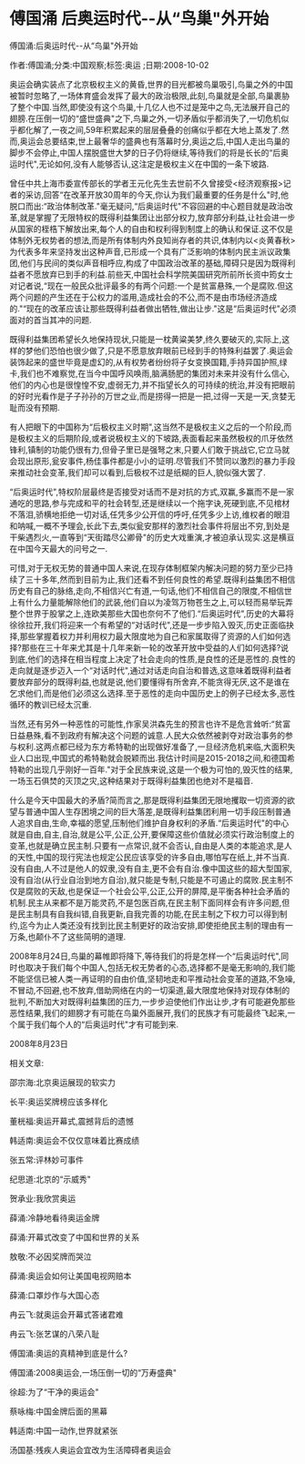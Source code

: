 # 傅国涌  后奥运时代--从“鸟巢"外开始    
    
傅国涌:后奥运时代--从“鸟巢"外开始    
作者:傅国涌;分类:中国观察;标签:奥运 ;日期:2008-10-02    
奥运会确实装点了北京极权主义的黄昏,世界的目光都被鸟巢吸引,鸟巢之外的中国被暂时忽略了,一场体育盛会发挥了最大的政治极限,此刻,鸟巢就是全部,鸟巢裹胁了整个中国.当然,即使没有这个鸟巢,十几亿人也不过是笼中之鸟,无法展开自己的翅膀.在压倒一切的“盛世盛典"之下,鸟巢之外,一切矛盾似乎都消失了,一切危机似乎都化解了,一夜之间,59年积累起来的层层叠叠的创痛似乎都在大地上蒸发了.然而,奥运会总要结束,世上最奢华的盛典也有落幕时分,奥运之后,中国人走出鸟巢的脚步不会停止,中国人摆脱盛世大梦的日子仍将继续,等待我们的将是长长的“后奥运时代",无论如何,没有人能够否认,这注定是极权主义在中国的一条下坡路.    
曾任中共上海市委宣传部长的学者王元化先生去世前不久曾接受<经济观察报>记者的采访,回答“在改革开放30周年的今天,你认为我们最重要的任务是什么"时,他脱口而出:“政治体制改革."毫无疑问,“后奥运时代"不容回避的中心题目就是政治改革,就是掌握了无限特权的既得利益集团让出部分权力,放弃部分利益,让社会进一步从国家的桎梏下解放出来,每个人的自由和权利得到制度上的确认和保证.这不仅是体制外无权势者的想法,而是所有体制内外良知尚存者的共识,体制内以<炎黄春秋>为代表多年来坚持发出这种声音,已形成一个具有广泛影响的体制内民主派议政集团,他们与民间的类似声音相呼应,构成了中国政治改革的基础,障碍只是因为既得利益者不愿放弃已到手的利益.前些天,中国社会科学院美国研究所前所长资中筠女士对记者说,“现在一般民众批评最多的有两个问题:一个是贫富悬殊,一个是腐败.但这两个问题的产生还在于公权力的滥用,造成社会的不公,而不是由市场经济造成的."“现在的改革应该让那些既得利益者做出牺牲,做出让步."这是“后奥运时代"必须面对的首当其冲的问题.    
既得利益集团希望长久地保持现状,只能是一枕黄粱美梦,终久要破灭的,实际上,这样的梦他们恐怕也很少做了,只是不愿意放弃眼前已经到手的特殊利益罢了.奥运会装饰起来的盛世毕竟是虚幻的,从有权势者纷纷将子女变换国籍,手持异国护照,绿卡,我们也不难察觉,在当今中国呼风唤雨,脑满肠肥的集团对未来并没有什么信心,他们的内心也是很惶惶不安,虚弱无力,并不指望长久的可持续的统治,并没有把眼前的好时光看作是子子孙孙的万世之业,而是捞得一把是一把,过得一天是一天,贪婪无耻而没有预期.    
有人把眼下的中国称为“后极权主义时期",这当然不是极权主义之后的一个阶段,而是极权主义的后期阶段,或者说极权主义的下坡路,表面看起来虽然极权的爪牙依然锋利,镇制的功能仍很有力,但骨子里已是强弩之末,只要人们敢于挑战它,它立马就会现出原形,瓮安事件,杨佳事件都是小小的证明.尽管我们不赞同以激烈的暴力手段来推动社会变革,我们却可以看到,后极权不过是纸糊的巨人,貌似强大罢了.    
“后奥运时代",特权阶层最终是否接受对话而不是对抗的方式,双赢,多赢而不是一家通吃的思路,参与完成和平的社会转型,还是继续以一个拖字诀,死硬到底,不见棺材不落泪,骄横地拒绝一切对话,任凭多少公开信的呼吁,任凭多少上访,维权者的眼泪和呐喊,一概不予理会,长此下去,类似瓮安那样的激烈社会事件将层出不穷,到处是干柴遇烈火,一直等到“天街踏尽公卿骨"的历史大戏重演,才被迫承认现实.这是横亘在中国今天最大的问号之一.    
可惜,对于无权无势的普通中国人来说,在现存体制框架内解决问题的努力至少已持续了三十多年,然而到目前为止,我们还看不到任何良性的希望.既得利益集团不相信历史有自己的脉络,走向,不相信兴亡有道,一句话,他们不相信自己的限度,不相信世上有什么力量能解除他们的武装,他们自以为凌驾万物苍生之上,可以轻而易举玩弄整个世界于股掌之上,连欧美那些大国也奈何不了他们.“后奥运时代",历史的大幕将徐徐拉开,我们将迎来一个有希望的“对话时代",还是一步步陷入毁灭,历史正面临抉择,那些掌握着权力并利用权力最大限度地为自己和家属取得了资源的人们如何选择?那些在三十年来尤其是十几年来新一轮的改革开放中受益的人们如何选择?说到底,他们的选择在相当程度上决定了社会走向的性质,是良性的还是恶性的.良性的走向就是逐步迈入一个“对话时代",通过对话走向自治和普选,这意味着既得利益者要放弃部分的既得利益,也就是说,他们要懂得有所舍弃,不能贪得无厌,这不是谁在乞求他们,而是他们必须这么选择.至于恶性的走向中国历史上的例子已经太多,恶性循环的教训已经太沉重.    
当然,还有另外一种恶性的可能性,作家吴洪森先生的预言也许不是危言耸听:“贫富日益悬殊,看不到政府有解决这个问题的诚意.人民大众依然被剥夺对政治事务的参与权利.这两点都已经为东方希特勒的出现做好准备了,一旦经济危机来临,大面积失业人口出现,中国式的希特勒就会脱颖而出.我估计时间是2015-2018之间,和德国希特勒的出现几乎刚好一百年."对于全民族来说,这是一个极为可怕的,毁灭性的结果,一场玉石俱焚的灭顶之灾,这种结果对于既得利益集团也绝对不是福音.    
什么是今天中国最大的矛盾?简而言之,那是既得利益集团无限地攫取一切资源的欲望与普通中国人生存困境之间的巨大落差,是既得利益集团利用一切手段压制普通人追求自由,生命,幸福的愿望,压制他们维护自身权利的矛盾.“后奥运时代"的中心就是自由,自主,自治,就是公平,公正,公开,要保障这些价值就必须实行政治制度上的变革,也就是确立民主制.只要有一点常识,就不会否认,自由是人类的本能追求,是人的天性,中国的现行宪法也规定公民应该享受的许多自由,哪怕写在纸上,并不当真.没有自由,人不过是他人的奴隶,没有自主,更不会有自治.像中国这些的超大型国家,没有自治(从行业自治到地方自治),就只能是专制,只能是不可遏止的腐败.民主制不仅是腐败的天敌,也是保证一个社会公平,公正,公开的屏障,是平衡各种社会矛盾的机制.民主从来都不是万能灵药,不是包医百病,在民主制下面同样会有许多问题,但是民主制具有自我纠错,自我更新,自我完善的功能,在民主制之下权力可以得到制约,迄今为止人类还没有找到比民主制更好的政治安排,即使拒绝民主制的理由有一万条,也颠仆不了这些简明的道理.    
2008年8月24日,鸟巢的幕帷即将降下,等待我们的将是怎样一个“后奥运时代",同时也取决于我们每个中国人,包括无权无势者的心态,选择都不是毫无影响的,我们能不能坚信已被人类一再证明的自由价值,坚韧地走和平推动社会变革的道路,不急噪,不冒动,不回避,也不放弃,借助网络在内的一切渠道,最大限度地保持对现存体制的批判,不断加大对既得利益集团的压力,一步步迫使他们作出让步,才有可能避免那些恶性结果,我们的翅膀才有可能在鸟巢外面展开,我们的民族才有可能最终飞起来,一个属于我们每个人的“后奥运时代"才有可能到来.    
2008年8月23日    
    
相关文章:    
邵宗海:北京奥运展现的软实力    
长平:奥运奖牌榜应该多样化    
董桄福:奥运开幕式,震撼背后的遗憾    
韩适南:奥运会不仅仅意味着比赛成绩    
张五常:评林妙可事件    
纪思道:北京的“示威秀"    
贺承业:我欣赏奥运    
薛涌:冷静地看待奥运金牌    
薛涌:开幕式改变了中国和世界的关系    
敖敬:不必因奖牌而哭泣    
薛涌:奥运会如何让美国电视网赔本    
薛涌:口罩炒作与大国心态    
冉云飞:就奥运会开幕式答诸君难    
冉云飞:张艺谋的八荣八耻    
傅国涌:奥运的真精神到底是什么?    
傅国涌:2008奥运会,一场压倒一切的“万寿盛典"    
徐超:为了“干净的奥运会"    
蔡咏梅:中国金牌后面的黑幕    
韩适南:中国一动作,世界就紧张    
汤国基:残疾人奥运会宜改为生活障碍者奥运会